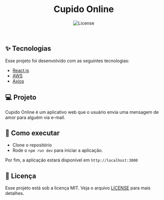 <h1 align="center">Cupido Online</h1>

<p align="center">
  <img alt="License" src="https://img.shields.io/static/v1?label=license&message=MIT&color=8257E5&labelColor=000000">
</p>

<br>

## ✨ Tecnologias

Esse projeto foi desenvolvido com as seguintes tecnologias:

- [React.js](https://pt-br.reactjs.org/)
- [AWS](https://aws.amazon.com/)
- [Axios](https://axios-http.com//)

## 💻 Projeto

Cupido Online é um aplicativo web que o usuário envia uma mensagem de amor para alguém via e-mail.

## 🚀 Como executar

- Clone o repositório
- Rode o `npm run dev` para iniciar a aplicação.

Por fim, a aplicação estará disponível em `http://localhost:3000`

## 📄 Licença

Esse projeto está sob a licença MIT. Veja o arquivo [LICENSE](LICENSE.md) para mais detalhes.
